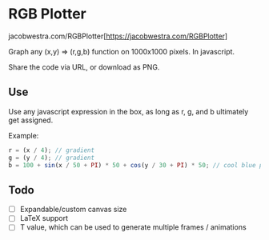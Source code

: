 # RGB Plotter

jacobwestra.com/RGBPlotter[https://jacobwestra.com/RGBPlotter]

Graph any (x,y) => (r,g,b) function on 1000x1000 pixels. In javascript.

Share the code via URL, or download as PNG.

## Use

Use any javascript expression in the box, as long as r, g, and b ultimately get assigned.

Example:

```javascript
r = (x / 4); // gradient
g = (y / 4); // gradient
b = 100 + sin(x / 50 + PI) * 50 + cos(y / 30 + PI) * 50; // cool blue pattern
```

## Todo

-  [ ] Expandable/custom canvas size
-  [ ] LaTeX support
-  [ ] T value, which can be used to generate multiple frames / animations
